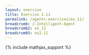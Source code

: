 ```yaml
---
layout: exercise
title: Exercise 2.11
permalink: /agents-exercises/ex_11/
breadcrumb: 2-Intelligent-Agent
breadcrumb2: ex_11
breadcrumb5: ex2.11
---
```


{% include mathjax_support %}


